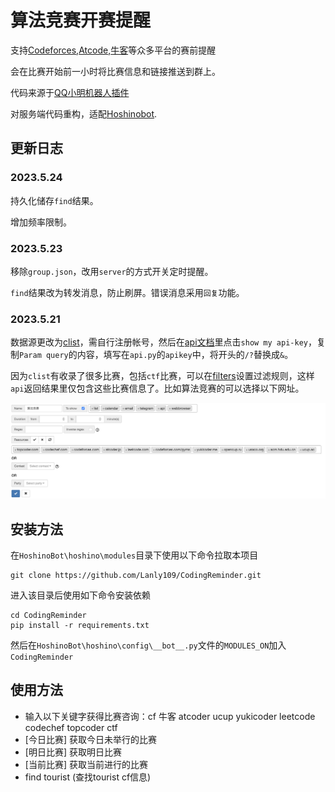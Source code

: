# 算法竞赛开赛提醒

支持[Codeforces](https://codeforces.com/),[Atcode](https://atcoder.jp),[牛客](https://ac.nowcoder.com/acm/home)等众多平台的赛前提醒

会在比赛开始前一小时将比赛信息和链接推送到群上。

代码来源于[QQ小明机器人插件](https://github.com/bobby285271/xiaoming-bot)

对服务端代码重构，适配[Hoshinobot](https://github.com/Ice-Cirno/HoshinoBot).

## 更新日志

### 2023.5.24

持久化储存`find`结果。

增加频率限制。

### 2023.5.23

移除`group.json`，改用`server`的方式开关定时提醒。

`find`结果改为转发消息，防止刷屏。错误消息采用`回复`功能。

### 2023.5.21

数据源更改为[clist](https://clist.by)，需自行注册帐号，然后在[api文档](https://clist.by/api/v3/doc/)里点击`show my api-key`，复制`Param query`的内容，填写在`api.py`的`apikey`中，将开头的`/?`替换成`&`。

因为`clist`有收录了很多比赛，包括`ctf`比赛，可以在[filters](https://clist.by/settings/filters/)设置过滤规则，这样`api`返回结果里仅包含这些比赛信息了。比如算法竞赛的可以选择以下网址。

![algorithm_contest](README-img/algorithm_contest.png)

## 安装方法

在```HoshinoBot\hoshino\modules```目录下使用以下命令拉取本项目

```
git clone https://github.com/Lanly109/CodingReminder.git
```

进入该目录后使用如下命令安装依赖

```
cd CodingReminder
pip install -r requirements.txt
```

然后在```HoshinoBot\hoshino\config\__bot__.py```文件的```MODULES_ON```加入```CodingReminder```


## 使用方法

- 输入以下关键字获得比赛咨询：cf 牛客 atcoder ucup yukicoder leetcode codechef topcoder ctf
- [今日比赛] 获取今日未举行的比赛
- [明日比赛] 获取明日比赛
- [当前比赛] 获取当前进行的比赛
- find tourist (查找tourist cf信息) 
